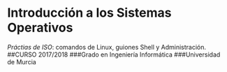 # Introducción a los Sistemas Operativos 
*Práctias de ISO*: comandos de Linux, guiones Shell y Administración.
##CURSO 2017/2018
###Grado en Ingeniería Informática
###Universidad de Murcia
